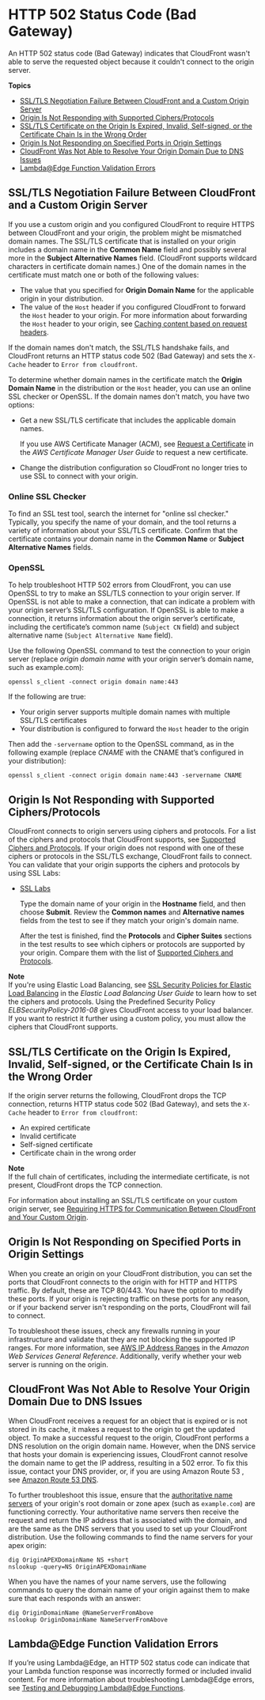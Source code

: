 # HTTP 502 Status Code \(Bad Gateway\)<a name="http-502-bad-gateway"></a>

An HTTP 502 status code \(Bad Gateway\) indicates that CloudFront wasn't able to serve the requested object because it couldn't connect to the origin server\. 

**Topics**
+ [SSL/TLS Negotiation Failure Between CloudFront and a Custom Origin Server](#ssl-negotitation-failure)
+ [Origin Is Not Responding with Supported Ciphers/Protocols](#origin-not-responding-with-supported-ciphers-protocols)
+ [SSL/TLS Certificate on the Origin Is Expired, Invalid, Self\-signed, or the Certificate Chain Is in the Wrong Order](#ssl-certificate-expired)
+ [Origin Is Not Responding on Specified Ports in Origin Settings](#origin-not-responding-on-specified-ports)
+ [CloudFront Was Not Able to Resolve Your Origin Domain Due to DNS Issues](#http-502-service-unavailable-origin-domain-dns-issues)
+ [Lambda@Edge Function Validation Errors](#http-502-bad-gateway-lambda-function-invalid)

## SSL/TLS Negotiation Failure Between CloudFront and a Custom Origin Server<a name="ssl-negotitation-failure"></a>

If you use a custom origin and you configured CloudFront to require HTTPS between CloudFront and your origin, the problem might be mismatched domain names\. The SSL/TLS certificate that is installed on your origin includes a domain name in the **Common Name** field and possibly several more in the **Subject Alternative Names** field\. \(CloudFront supports wildcard characters in certificate domain names\.\) One of the domain names in the certificate must match one or both of the following values:
+ The value that you specified for **Origin Domain Name** for the applicable origin in your distribution\.
+ The value of the `Host` header if you configured CloudFront to forward the `Host` header to your origin\. For more information about forwarding the `Host` header to your origin, see [Caching content based on request headers](header-caching.md)\.

If the domain names don't match, the SSL/TLS handshake fails, and CloudFront returns an HTTP status code 502 \(Bad Gateway\) and sets the `X-Cache` header to `Error from cloudfront`\.

To determine whether domain names in the certificate match the **Origin Domain Name** in the distribution or the `Host` header, you can use an online SSL checker or OpenSSL\. If the domain names don't match, you have two options:
+ Get a new SSL/TLS certificate that includes the applicable domain names\. 

  If you use AWS Certificate Manager \(ACM\), see [Request a Certificate](https://docs.aws.amazon.com/acm/latest/userguide/gs-acm-request.html) in the *AWS Certificate Manager User Guide* to request a new certificate\.
+ Change the distribution configuration so CloudFront no longer tries to use SSL to connect with your origin\.

### Online SSL Checker<a name="troubleshooting-ssl-negotiation-failure-online-ssl-checker"></a>

To find an SSL test tool, search the internet for "online ssl checker\." Typically, you specify the name of your domain, and the tool returns a variety of information about your SSL/TLS certificate\. Confirm that the certificate contains your domain name in the **Common Name** or **Subject Alternative Names** fields\.

### OpenSSL<a name="troubleshooting-ssl-negotiation-failure-openssl"></a>

To help troubleshoot HTTP 502 errors from CloudFront, you can use OpenSSL to try to make an SSL/TLS connection to your origin server\. If OpenSSL is not able to make a connection, that can indicate a problem with your origin server’s SSL/TLS configuration\. If OpenSSL is able to make a connection, it returns information about the origin server’s certificate, including the certificate’s common name \(`Subject CN` field\) and subject alternative name \(`Subject Alternative Name` field\)\.

Use the following OpenSSL command to test the connection to your origin server \(replace *origin domain name* with your origin server’s domain name, such as example\.com\):

`openssl s_client -connect origin domain name:443`

If the following are true:
+ Your origin server supports multiple domain names with multiple SSL/TLS certificates
+ Your distribution is configured to forward the `Host` header to the origin

Then add the `-servername` option to the OpenSSL command, as in the following example \(replace *CNAME* with the CNAME that’s configured in your distribution\):

`openssl s_client -connect origin domain name:443 -servername CNAME`

## Origin Is Not Responding with Supported Ciphers/Protocols<a name="origin-not-responding-with-supported-ciphers-protocols"></a>

CloudFront connects to origin servers using ciphers and protocols\. For a list of the ciphers and protocols that CloudFront supports, see [Supported Ciphers and Protocols](secure-connections-supported-viewer-protocols-ciphers.md)\. If your origin does not respond with one of these ciphers or protocols in the SSL/TLS exchange, CloudFront fails to connect\. You can validate that your origin supports the ciphers and protocols by using SSL Labs:
+ [SSL Labs](https://www.ssllabs.com/ssltest)

  Type the domain name of your origin in the **Hostname** field, and then choose **Submit**\. Review the **Common names** and **Alternative names** fields from the test to see if they match your origin's domain name\.

  After the test is finished, find the **Protocols** and **Cipher Suites** sections in the test results to see which ciphers or protocols are supported by your origin\. Compare them with the list of [Supported Ciphers and Protocols](secure-connections-supported-viewer-protocols-ciphers.md)\.

**Note**  
If you're using Elastic Load Balancing, see [SSL Security Policies for Elastic Load Balancing](https://docs.aws.amazon.com/elasticloadbalancing/latest/userguide/elb-security-policy-options.html) in the *Elastic Load Balancing User Guide* to learn how to set the ciphers and protocols\. Using the Predefined Security Policy *ELBSecurityPolicy\-2016\-08* gives CloudFront access to your load balancer\. If you want to restrict it further using a custom policy, you must allow the ciphers that CloudFront supports\.

## SSL/TLS Certificate on the Origin Is Expired, Invalid, Self\-signed, or the Certificate Chain Is in the Wrong Order<a name="ssl-certificate-expired"></a>

If the origin server returns the following, CloudFront drops the TCP connection, returns HTTP status code 502 \(Bad Gateway\), and sets the `X-Cache` header to `Error from cloudfront`:
+ An expired certificate
+ Invalid certificate
+ Self\-signed certificate
+ Certificate chain in the wrong order

**Note**  
If the full chain of certificates, including the intermediate certificate, is not present, CloudFront drops the TCP connection\.

For information about installing an SSL/TLS certificate on your custom origin server, see [Requiring HTTPS for Communication Between CloudFront and Your Custom Origin](using-https-cloudfront-to-custom-origin.md)\.

## Origin Is Not Responding on Specified Ports in Origin Settings<a name="origin-not-responding-on-specified-ports"></a>

When you create an origin on your CloudFront distribution, you can set the ports that CloudFront connects to the origin with for HTTP and HTTPS traffic\. By default, these are TCP 80/443\. You have the option to modify these ports\. If your origin is rejecting traffic on these ports for any reason, or if your backend server isn't responding on the ports, CloudFront will fail to connect\.

To troubleshoot these issues, check any firewalls running in your infrastructure and validate that they are not blocking the supported IP ranges\. For more information, see [AWS IP Address Ranges](https://docs.aws.amazon.com/general/latest/gr/aws-ip-ranges.html) in the *Amazon Web Services General Reference*\. Additionally, verify whether your web server is running on the origin\.

## CloudFront Was Not Able to Resolve Your Origin Domain Due to DNS Issues<a name="http-502-service-unavailable-origin-domain-dns-issues"></a>

When CloudFront receives a request for an object that is expired or is not stored in its cache, it makes a request to the origin to get the updated object\. To make a successful request to the origin, CloudFront performs a DNS resolution on the origin domain name\. However, when the DNS service that hosts your domain is experiencing issues, CloudFront cannot resolve the domain name to get the IP address, resulting in a 502 error\. To fix this issue, contact your DNS provider, or, if you are using Amazon Route 53 , see [Amazon Route 53 DNS](https://aws.amazon.com/premiumsupport/knowledge-center/route-53-dns-website-unreachable/)\.

To further troubleshoot this issue, ensure that the [authoritative name servers](https://docs.aws.amazon.com/Route53/latest/DeveloperGuide/route-53-concepts.html#route-53-concepts-authoritative-name-server) of your origin's root domain or zone apex \(such as `example.com`\) are functioning correctly\. Your authoritative name servers then receive the request and return the IP address that is associated with the domain, and are the same as the DNS servers that you used to set up your CloudFront distribution\. Use the following commands to find the name servers for your apex origin:

```
dig OriginAPEXDomainName NS +short 
nslookup -query=NS OriginAPEXDomainName
```

When you have the names of your name servers, use the following commands to query the domain name of your origin against them to make sure that each responds with an answer:

```
dig OriginDomainName @NameServerFromAbove
nslookup OriginDomainName NameServerFromAbove
```

## Lambda@Edge Function Validation Errors<a name="http-502-bad-gateway-lambda-function-invalid"></a>

If you’re using Lambda@Edge, an HTTP 502 status code can indicate that your Lambda function response was incorrectly formed or included invalid content\. For more information about troubleshooting Lambda@Edge errors, see [Testing and Debugging Lambda@Edge Functions](lambda-edge-testing-debugging.md)\.